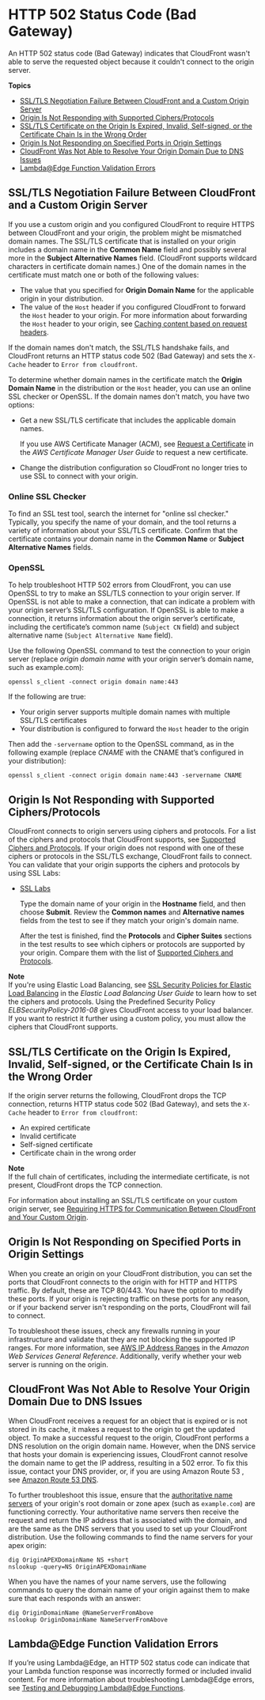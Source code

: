 # HTTP 502 Status Code \(Bad Gateway\)<a name="http-502-bad-gateway"></a>

An HTTP 502 status code \(Bad Gateway\) indicates that CloudFront wasn't able to serve the requested object because it couldn't connect to the origin server\. 

**Topics**
+ [SSL/TLS Negotiation Failure Between CloudFront and a Custom Origin Server](#ssl-negotitation-failure)
+ [Origin Is Not Responding with Supported Ciphers/Protocols](#origin-not-responding-with-supported-ciphers-protocols)
+ [SSL/TLS Certificate on the Origin Is Expired, Invalid, Self\-signed, or the Certificate Chain Is in the Wrong Order](#ssl-certificate-expired)
+ [Origin Is Not Responding on Specified Ports in Origin Settings](#origin-not-responding-on-specified-ports)
+ [CloudFront Was Not Able to Resolve Your Origin Domain Due to DNS Issues](#http-502-service-unavailable-origin-domain-dns-issues)
+ [Lambda@Edge Function Validation Errors](#http-502-bad-gateway-lambda-function-invalid)

## SSL/TLS Negotiation Failure Between CloudFront and a Custom Origin Server<a name="ssl-negotitation-failure"></a>

If you use a custom origin and you configured CloudFront to require HTTPS between CloudFront and your origin, the problem might be mismatched domain names\. The SSL/TLS certificate that is installed on your origin includes a domain name in the **Common Name** field and possibly several more in the **Subject Alternative Names** field\. \(CloudFront supports wildcard characters in certificate domain names\.\) One of the domain names in the certificate must match one or both of the following values:
+ The value that you specified for **Origin Domain Name** for the applicable origin in your distribution\.
+ The value of the `Host` header if you configured CloudFront to forward the `Host` header to your origin\. For more information about forwarding the `Host` header to your origin, see [Caching content based on request headers](header-caching.md)\.

If the domain names don't match, the SSL/TLS handshake fails, and CloudFront returns an HTTP status code 502 \(Bad Gateway\) and sets the `X-Cache` header to `Error from cloudfront`\.

To determine whether domain names in the certificate match the **Origin Domain Name** in the distribution or the `Host` header, you can use an online SSL checker or OpenSSL\. If the domain names don't match, you have two options:
+ Get a new SSL/TLS certificate that includes the applicable domain names\. 

  If you use AWS Certificate Manager \(ACM\), see [Request a Certificate](https://docs.aws.amazon.com/acm/latest/userguide/gs-acm-request.html) in the *AWS Certificate Manager User Guide* to request a new certificate\.
+ Change the distribution configuration so CloudFront no longer tries to use SSL to connect with your origin\.

### Online SSL Checker<a name="troubleshooting-ssl-negotiation-failure-online-ssl-checker"></a>

To find an SSL test tool, search the internet for "online ssl checker\." Typically, you specify the name of your domain, and the tool returns a variety of information about your SSL/TLS certificate\. Confirm that the certificate contains your domain name in the **Common Name** or **Subject Alternative Names** fields\.

### OpenSSL<a name="troubleshooting-ssl-negotiation-failure-openssl"></a>

To help troubleshoot HTTP 502 errors from CloudFront, you can use OpenSSL to try to make an SSL/TLS connection to your origin server\. If OpenSSL is not able to make a connection, that can indicate a problem with your origin server’s SSL/TLS configuration\. If OpenSSL is able to make a connection, it returns information about the origin server’s certificate, including the certificate’s common name \(`Subject CN` field\) and subject alternative name \(`Subject Alternative Name` field\)\.

Use the following OpenSSL command to test the connection to your origin server \(replace *origin domain name* with your origin server’s domain name, such as example\.com\):

`openssl s_client -connect origin domain name:443`

If the following are true:
+ Your origin server supports multiple domain names with multiple SSL/TLS certificates
+ Your distribution is configured to forward the `Host` header to the origin

Then add the `-servername` option to the OpenSSL command, as in the following example \(replace *CNAME* with the CNAME that’s configured in your distribution\):

`openssl s_client -connect origin domain name:443 -servername CNAME`

## Origin Is Not Responding with Supported Ciphers/Protocols<a name="origin-not-responding-with-supported-ciphers-protocols"></a>

CloudFront connects to origin servers using ciphers and protocols\. For a list of the ciphers and protocols that CloudFront supports, see [Supported Ciphers and Protocols](secure-connections-supported-viewer-protocols-ciphers.md)\. If your origin does not respond with one of these ciphers or protocols in the SSL/TLS exchange, CloudFront fails to connect\. You can validate that your origin supports the ciphers and protocols by using SSL Labs:
+ [SSL Labs](https://www.ssllabs.com/ssltest)

  Type the domain name of your origin in the **Hostname** field, and then choose **Submit**\. Review the **Common names** and **Alternative names** fields from the test to see if they match your origin's domain name\.

  After the test is finished, find the **Protocols** and **Cipher Suites** sections in the test results to see which ciphers or protocols are supported by your origin\. Compare them with the list of [Supported Ciphers and Protocols](secure-connections-supported-viewer-protocols-ciphers.md)\.

**Note**  
If you're using Elastic Load Balancing, see [SSL Security Policies for Elastic Load Balancing](https://docs.aws.amazon.com/elasticloadbalancing/latest/userguide/elb-security-policy-options.html) in the *Elastic Load Balancing User Guide* to learn how to set the ciphers and protocols\. Using the Predefined Security Policy *ELBSecurityPolicy\-2016\-08* gives CloudFront access to your load balancer\. If you want to restrict it further using a custom policy, you must allow the ciphers that CloudFront supports\.

## SSL/TLS Certificate on the Origin Is Expired, Invalid, Self\-signed, or the Certificate Chain Is in the Wrong Order<a name="ssl-certificate-expired"></a>

If the origin server returns the following, CloudFront drops the TCP connection, returns HTTP status code 502 \(Bad Gateway\), and sets the `X-Cache` header to `Error from cloudfront`:
+ An expired certificate
+ Invalid certificate
+ Self\-signed certificate
+ Certificate chain in the wrong order

**Note**  
If the full chain of certificates, including the intermediate certificate, is not present, CloudFront drops the TCP connection\.

For information about installing an SSL/TLS certificate on your custom origin server, see [Requiring HTTPS for Communication Between CloudFront and Your Custom Origin](using-https-cloudfront-to-custom-origin.md)\.

## Origin Is Not Responding on Specified Ports in Origin Settings<a name="origin-not-responding-on-specified-ports"></a>

When you create an origin on your CloudFront distribution, you can set the ports that CloudFront connects to the origin with for HTTP and HTTPS traffic\. By default, these are TCP 80/443\. You have the option to modify these ports\. If your origin is rejecting traffic on these ports for any reason, or if your backend server isn't responding on the ports, CloudFront will fail to connect\.

To troubleshoot these issues, check any firewalls running in your infrastructure and validate that they are not blocking the supported IP ranges\. For more information, see [AWS IP Address Ranges](https://docs.aws.amazon.com/general/latest/gr/aws-ip-ranges.html) in the *Amazon Web Services General Reference*\. Additionally, verify whether your web server is running on the origin\.

## CloudFront Was Not Able to Resolve Your Origin Domain Due to DNS Issues<a name="http-502-service-unavailable-origin-domain-dns-issues"></a>

When CloudFront receives a request for an object that is expired or is not stored in its cache, it makes a request to the origin to get the updated object\. To make a successful request to the origin, CloudFront performs a DNS resolution on the origin domain name\. However, when the DNS service that hosts your domain is experiencing issues, CloudFront cannot resolve the domain name to get the IP address, resulting in a 502 error\. To fix this issue, contact your DNS provider, or, if you are using Amazon Route 53 , see [Amazon Route 53 DNS](https://aws.amazon.com/premiumsupport/knowledge-center/route-53-dns-website-unreachable/)\.

To further troubleshoot this issue, ensure that the [authoritative name servers](https://docs.aws.amazon.com/Route53/latest/DeveloperGuide/route-53-concepts.html#route-53-concepts-authoritative-name-server) of your origin's root domain or zone apex \(such as `example.com`\) are functioning correctly\. Your authoritative name servers then receive the request and return the IP address that is associated with the domain, and are the same as the DNS servers that you used to set up your CloudFront distribution\. Use the following commands to find the name servers for your apex origin:

```
dig OriginAPEXDomainName NS +short 
nslookup -query=NS OriginAPEXDomainName
```

When you have the names of your name servers, use the following commands to query the domain name of your origin against them to make sure that each responds with an answer:

```
dig OriginDomainName @NameServerFromAbove
nslookup OriginDomainName NameServerFromAbove
```

## Lambda@Edge Function Validation Errors<a name="http-502-bad-gateway-lambda-function-invalid"></a>

If you’re using Lambda@Edge, an HTTP 502 status code can indicate that your Lambda function response was incorrectly formed or included invalid content\. For more information about troubleshooting Lambda@Edge errors, see [Testing and Debugging Lambda@Edge Functions](lambda-edge-testing-debugging.md)\.